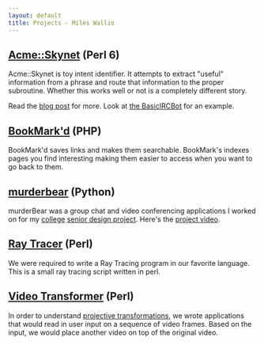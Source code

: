 ```yaml
---
layout: default
title: Projects - Miles Wallio
---
```


## [Acme::Skynet](https://github.com/kmwallio/Acme-Skynet) (Perl 6)

Acme::Skynet is toy intent identifier.  It attempts to extract "useful" information from a phrase and route that information to the proper subroutine.  Whether this works well or not is a completely different story.

Read the [blog post](http://1.6km.me/blog/2016/03/18/Determining-Intent-Pt-1/) for more.  Look at [the BasicIRCBot](https://github.com/kmwallio/BasicIRCBot) for an example.

## [BookMark'd](https://github.com/kmwallio/BookMarkd) (PHP)

BookMark'd saves links and makes them searchable.  BookMark's indexes pages you find interesting making them easier to access when you want to go back to them.

## [murderbear](murderbear.html) (Python)

murderBear was a group chat and video conferencing applications I worked on for my <a href="http://cs.fit.edu">college</a> <a href="http://cs.fit.edu/~pkc/classes/seniorProjects/">senior design project</a>.  Here's the [project video](http://www.youtube.com/watch?v=kL0jYar8UGg).

## [Ray Tracer](raytracer.html) (Perl)

We were required to write a Ray Tracing program in our favorite language.  This is a small ray tracing script written in perl.

## [Video Transformer](videotransformer.html) (Perl)

In order to understand [projective transformations](http://en.wikipedia.org/wiki/Projective_transformation), we wrote applications that would read in user input on a sequence of video frames.  Based on the input, we would place another video on top of the original video.
